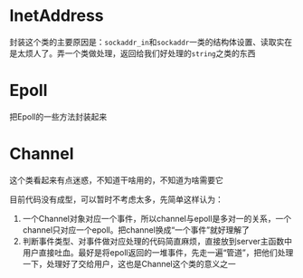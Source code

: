 # InetAddress

封装这个类的主要原因是：`sockaddr_in`和`sockaddr`一类的结构体设置、读取实在是太烦人了。弄一个类做处理，返回给我们好处理的`string`之类的东西

# Epoll

把Epoll的一些方法封装起来

# Channel

这个类看起来有点迷惑，不知道干啥用的，不知道为啥需要它

目前代码没有成型，可以暂时不考虑太多，先简单这样认为：
1. 一个Channel对象对应一个事件，所以channel与epoll是多对一的关系，一个channel只对应一个epoll。把channel换成“一个事件”就好理解了
2. 判断事件类型、对事件做对应处理的代码简直麻烦，直接放到server主函数中用户直接吐血。最好是将epoll返回的一堆事件，先走一遍“管道”，把他们处理一下，处理好了交给用户，这也是Channel这个类的意义之一